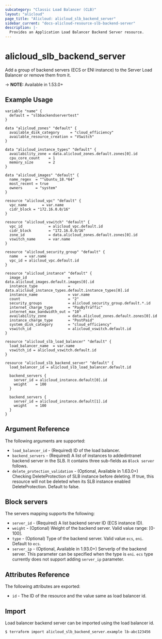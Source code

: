 ```yaml
---
subcategory: "Classic Load Balancer (CLB)"
layout: "alicloud"
page_title: "Alicloud: alicloud_slb_backend_server"
sidebar_current: "docs-alicloud-resource-slb-backend-server"
description: |-
  Provides an Application Load Balancer Backend Server resource.
---
```


# alicloud\_slb\_backend\_server

Add a group of backend servers (ECS or ENI instance) to the Server Load Balancer or remove them from it.

-> **NOTE:** Available in 1.53.0+

## Example Usage

```
variable "name" {
  default = "slbbackendservertest"
}

data "alicloud_zones" "default" {
  available_disk_category     = "cloud_efficiency"
  available_resource_creation = "VSwitch"
}

data "alicloud_instance_types" "default" {
  availability_zone = data.alicloud_zones.default.zones[0].id
  cpu_core_count    = 1
  memory_size       = 2
}

data "alicloud_images" "default" {
  name_regex  = "^ubuntu_18.*64"
  most_recent = true
  owners      = "system"
}

resource "alicloud_vpc" "default" {
  vpc_name       = var.name
  cidr_block = "172.16.0.0/16"
}

resource "alicloud_vswitch" "default" {
  vpc_id            = alicloud_vpc.default.id
  cidr_block        = "172.16.0.0/16"
  zone_id           = data.alicloud_zones.default.zones[0].id
  vswitch_name      = var.name
}

resource "alicloud_security_group" "default" {
  name   = var.name
  vpc_id = alicloud_vpc.default.id
}

resource "alicloud_instance" "default" {
  image_id                   = data.alicloud_images.default.images[0].id
  instance_type              = data.alicloud_instance_types.default.instance_types[0].id
  instance_name              = var.name
  count                      = "2"
  security_groups            = alicloud_security_group.default.*.id
  internet_charge_type       = "PayByTraffic"
  internet_max_bandwidth_out = "10"
  availability_zone          = data.alicloud_zones.default.zones[0].id
  instance_charge_type       = "PostPaid"
  system_disk_category       = "cloud_efficiency"
  vswitch_id                 = alicloud_vswitch.default.id
}

resource "alicloud_slb_load_balancer" "default" {
  load_balancer_name  = var.name
  vswitch_id = alicloud_vswitch.default.id
}

resource "alicloud_slb_backend_server" "default" {
  load_balancer_id = alicloud_slb_load_balancer.default.id

  backend_servers {
    server_id = alicloud_instance.default[0].id
    weight    = 100
  }

  backend_servers {
    server_id = alicloud_instance.default[1].id
    weight    = 100
  }
}
```

## Argument Reference

The following arguments are supported:

* `load_balancer_id` - (Required) ID of the load balancer.
* `backend_servers` - (Required) A list of instances to addedintranet backend server in the SLB. It contains three sub-fields as `Block server` follows.
* `delete_protection_validation` - (Optional, Available in 1.63.0+) Checking DeleteProtection of SLB instance before deleting. If true, this resource will not be deleted when its SLB instance enabled DeleteProtection. Default to false.

## Block servers

The servers mapping supports the following:

* `server_id` - (Required) A list backend server ID (ECS instance ID).
* `weight` - (Optional) Weight of the backend server. Valid value range: [0-100]. 
* `type` - (Optional) Type of the backend server. Valid value `ecs`, `eni`. Default to `ecs`.
* `server_ip` - (Optional, Available in 1.93.0+) ServerIp of the backend server. This parameter can be specified when the type is `eni`. `ecs` type currently does not support adding `server_ip` parameter.

## Attributes Reference

The following attributes are exported:

* `id` - The ID of the resource and the value same as load balancer id.

## Import

Load balancer backend server can be imported using the load balancer id.

```
$ terraform import alicloud_slb_backend_server.example lb-abc123456
```
